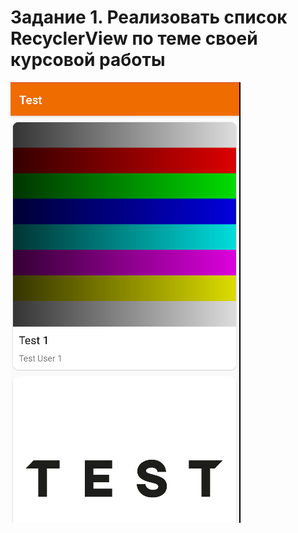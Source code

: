 # Задание 1. Реализовать список RecyclerView по теме своей курсовой работы
![alt text](https://github.com/VladislavKulik/android/blob/main/lab4/img/Screenshot_8.png)
